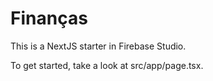 # Finanças

This is a NextJS starter in Firebase Studio.

To get started, take a look at src/app/page.tsx.
